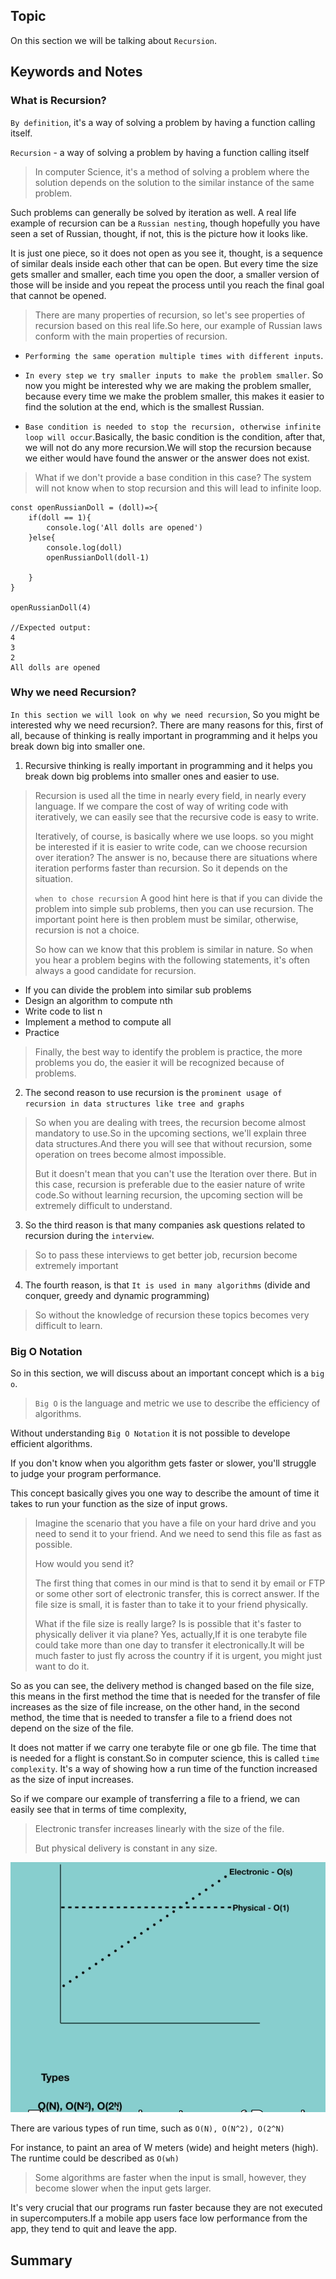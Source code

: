 ## Topic
On this section we will be talking about `Recursion`.

## Keywords and Notes
### What is Recursion?

`By definition`, it's a way of solving a problem by having a function calling itself.

`Recursion` - a way of solving a problem by having a function calling itself

> In computer Science, it's a method of solving a problem where the solution depends on the solution to the similar instance of the same problem.

Such problems can generally be solved by iteration as well. A real life example of recursion can be a `Russian nesting`, though hopefully you have seen a set of Russian, thought, if not, this is the picture how it looks like.

It is just one piece, so it does not open as you see it, thought, is a sequence of similar deals inside each other that can be open. But every time the size gets smaller and smaller, each time you open the door, a smaller version of those will be inside and you repeat the process until you reach the final goal that cannot be opened.

> There are many properties of recursion, so let's see properties of recursion based on this real life.So here, our example of Russian laws conform with the main properties of recursion.

* `Performing the same operation multiple times with different inputs`.

* `In every step we try smaller inputs to make the problem smaller`. So now you might be interested why we are making the problem smaller, because every time we make the problem smaller, this makes it easier to find the solution at the end, which is the smallest Russian.

* `Base condition is needed to stop the recursion, otherwise infinite loop will occur`.Basically, the basic condition is the condition, after that, we will not do any more recursion.We will stop the recursion because we either would have found the answer or the answer does not exist.

> What if we don't provide a base condition in this case? The system will not know when to stop recursion and this will lead to infinite loop.

```
const openRussianDoll = (doll)=>{
    if(doll == 1){
        console.log('All dolls are opened')
    }else{
        console.log(doll)
        openRussianDoll(doll-1)

    }
}

openRussianDoll(4)

//Expected output:
4
3
2
All dolls are opened
```

### Why we need Recursion?
`In this section we will look on why we need recursion`, So you might be interested why we need recursion?. There are many reasons for this, first of all, because of thinking is really important in programming and it helps you break down big into smaller one.

1.  Recursive thinking is really important in programming and it helps you break down big problems into smaller ones and easier to use.

> Recursion is used all the time in nearly every field, in nearly every language. If we compare the cost of way of writing code with iteratively, we can easily see that the recursive code is easy to write.
>
> Iteratively, of course, is basically where we use loops. so you might be interested if it is easier to write code, can we choose recursion over iteration? The answer is no, because there are situations where iteration performs faster than recursion. So it depends on the situation.
>
> `when to chose recursion` A good hint here is that if you can divide the problem into simple sub problems, then you can use recursion. The important point here is then problem must be similar, otherwise, recursion is not a choice.
>
> So how can we know that this problem is similar in nature. So when you hear a problem begins with the following statements, it's often  always a good candidate for recursion.

* If you can divide the problem into similar sub problems
* Design an algorithm to compute nth
* Write code to list n
* Implement a method to compute all
* Practice
> Finally, the best way to identify the problem is practice, the more problems you do, the easier it will be recognized because of problems.

2.  The second reason to use recursion is the `prominent usage of recursion in data structures like tree and graphs`

> So when you are dealing with trees, the recursion become almost mandatory to use.So in the upcoming sections, we'll explain three data structures.And there you will see that without recursion, some operation on trees become almost impossible.
>
> But it doesn't mean that you can't use the Iteration over there. But in this case, recursion is preferable due to the easier nature of write code.So without learning recursion, the upcoming section will be extremely difficult to understand.

3. So the third reason is that many companies ask questions related to recursion during the `interview`.

> So to pass these interviews to get better job, recursion become extremely important 

4. The fourth reason, is that `It is used in many algorithms` (divide and conquer, greedy and dynamic programming)

> So without the knowledge of recursion these topics becomes very difficult to learn.

### Big O Notation

So in this section, we will discuss about an important concept which is a `big o`. 

> `Big O` is the language and metric we use to describe the efficiency of algorithms.

Without understanding `Big O Notation` it is not possible to develope efficient algorithms.

If you don't know when you algorithm gets faster or slower, you'll struggle to judge your program performance.

This concept basically gives you one way to describe the amount of time it takes to run your function as the size of input grows.

> Imagine the scenario that you have a file on your hard drive and you need to send it to your friend. And we need to send this file as fast as possible.
>
>How would you send it?
> 
> The first thing that comes in our mind is that to send it by email or FTP or some other sort of electronic transfer, this is correct answer.
> If the file size is small, it is faster than to take it to your friend physically.
>
> What if the file size is really large?
>Is is possible that it's faster to physically deliver it via plane?
>Yes, actually,If it is one terabyte file could take more than one day to transfer it electronically.It will be much faster to just fly across the country if it is urgent, you might just want to do it.

So as you can see, the delivery method is changed based on the file size, this means in the first method the time that is needed for the transfer of file increases as the size of file increase, on the other hand, in the second method, the time that is needed to transfer a file to a friend does not depend on the size of the file. 

It does not matter if we carry one terabyte file or one gb file. The time that is needed for a flight is constant.So in computer science, this is called `time complexity`. It's a way of showing how a run time of the function increased as the size of input increases.

So if we compare our example of transferring a file to a friend, we can easily see that in terms of time complexity, 
>Electronic transfer increases linearly with the size of the file.
>
> But physical delivery is constant in any size.

![Time Complexity](./img/time_complexity.png)

There are various types of run time, such as `O(N), O(N^2), O(2^N)`

For instance, to paint an area of W meters (wide) and height meters (high). The runtime could be described as `O(wh)`

> Some algorithms are faster when the input is small, however, they become slower when the input gets larger.

It's very crucial that our programs run faster because they are not executed in supercomputers.If a mobile app users face low performance from the app, they tend to quit and leave the app.










## Summary